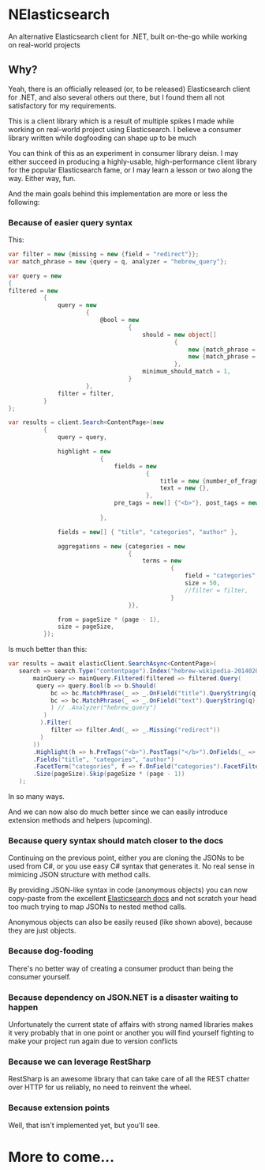 NElasticsearch
==============

An alternative Elasticsearch client for .NET, built on-the-go while working on real-world projects

## Why?

Yeah, there is an officially released (or, to be released) Elasticsearch client for .NET, and also several others out there, but I found them all not satisfactory for my requirements.

This is a client library which is a result of multiple spikes I made while working on real-world project using Elasticsearch. I believe a consumer library written while dogfooding can shape up to be much 

You can think of this as an experiment in consumer library deisn. I may either succeed in producing a highly-usable, high-performance client library for the popular Elasticsearch fame, or I may learn a lesson or two along the way. Either way, fun.

And the main goals behind this implementation are more or less the following:

### Because of easier query syntax

This:

```csharp
var filter = new {missing = new {field = "redirect"}};
var match_phrase = new {query = q, analyzer = "hebrew_query"};

var query = new
{
filtered = new
          {
              query = new
                      {
                          @bool = new
                                  {
                                      should = new object[]
                                               {
                                                   new {match_phrase = new{title = match_phrase}},
                                                   new {match_phrase = new{text = match_phrase}},
                                               },
                                      minimum_should_match = 1,
                                  }
                      },
              filter = filter,
          }
};

var results = client.Search<ContentPage>(new
          {
              query = query,

              highlight = new
                          {
                              fields = new
                                       {
                                           title = new {number_of_fragments = 0 },
                                           text = new {},
                                       },
                              pre_tags = new[] {"<b>"}, post_tags = new[]{"</b>"},
                              
                          },

              fields = new[] { "title", "categories", "author" },

              aggregations = new {categories = new
                                  {
                                      terms = new
                                              {
                                                  field = "categories",
                                                  size = 50,
                                                  //filter = filter,
                                              }
                                  }},

              from = pageSize * (page - 1),
              size = pageSize,
          });
```

Is much better than this:

```csharp
var results = await elasticClient.SearchAsync<ContentPage>(
   search => search.Type("contentpage").Index("hebrew-wikipedia-20140208").Query(
       mainQuery => mainQuery.Filtered(filtered => filtered.Query(
        query => query.Bool(b => b.Should(
            bc => bc.MatchPhrase(_ => _.OnField("title").QueryString(q)),
            bc => bc.MatchPhrase(_ => _.OnField("text").QueryString(q))
            ) // .Analyzer("hebrew_query")
          )
         ).Filter(
            filter => filter.And(_ => _.Missing("redirect"))
         )
       ))
       .Highlight(h => h.PreTags("<b>").PostTags("</b>").OnFields(_ => _.OnField("title").NumberOfFragments(0), _ => _.OnField("text")))
       .Fields("title", "categories", "author")
       .FacetTerm("categories", f => f.OnField("categories").FacetFilter(filter => filter.And(_ => _.Missing("redirect"))).Size(50))
       .Size(pageSize).Skip(pageSize * (page - 1))
   );
```

In so many ways.

And we can now also do much better since we can easily introduce extension methods and helpers (upcoming).

### Because query syntax should match closer to the docs

Continuing on the previous point, either you are cloning the JSONs to be used from C#, or you use easy C# syntax that generates it. No real sense in mimicing JSON structure with method calls.

By providing JSON-like syntax in code (anonymous objects) you can now copy-paste from the excellent [Elasticsearch docs](http://www.elasticsearch.org/guide/en/elasticsearch/reference/current/index.html) and not scratch your head too much trying to map JSONs to nested method calls.

Anonymous objects can also be easily reused (like shown above), because they are just objects.

### Because dog-fooding

There's no better way of creating a consumer product than being the consumer yourself.

### Because dependency on JSON.NET is a disaster waiting to happen

Unfortunately the current state of affairs with strong named libraries makes it very probably that in one point or another you will find yourself fighting to make your project run again due to version conflicts

### Because we can leverage RestSharp

RestSharp is an awesome library that can take care of all the REST chatter over HTTP for us reliably, no need to reinvent the wheel.

### Because extension points

Well, that isn't implemented yet, but you'll see.

# More to come...
